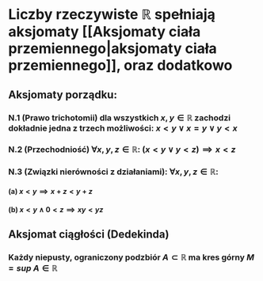 # Liczby rzeczywiste $\mathbb{R}$ spełniają aksjomaty [[Aksjomaty ciała przemiennego|aksjomaty ciała przemiennego]], oraz dodatkowo
## **Aksjomaty porządku**:
### N.1  (Prawo trichotomii) dla wszystkich $x,y \in \mathbb{R}$ zachodzi dokładnie jedna z trzech możliwości: $x<y \vee x=y \vee y<x$ 
### N.2 (Przechodniość) $\forall x,y,z \in \mathbb{R}: \: (x<y \vee y<z) \implies x<z$ 
### N.3 (Związki nierówności z działaniami): $\forall x,y,z \in \mathbb{R}$:
#### (a) $x<y \implies x+z < y+z$
#### (b) $x<y \wedge 0<z \implies xy<yz$
## **Aksjomat ciągłości (Dedekinda)**
### Każdy niepusty, ograniczony podzbiór $A \subset \mathbb{R}$ ma kres górny $M = sup\:A \in \mathbb{R}$
